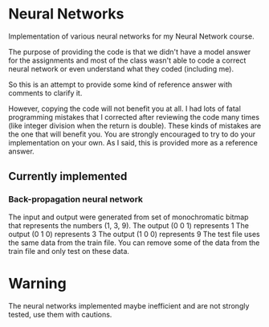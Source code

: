 # Neural Networks
Implementation of various neural networks for my Neural Network course.

The purpose of providing the code is that we didn't have a model answer for the assignments and most of the class wasn't able to code a correct neural network or even understand what they coded (including me).

So this is an attempt to provide some kind of reference answer with comments to clarify it.

However, copying the code will not benefit you at all. I had lots of fatal programming mistakes that I corrected after reviewing the code many times (like integer division when the return is double). These kinds of mistakes are the one that will benefit you.
You are strongly encouraged to try to do your implementation on your own. As I said, this is provided more as a reference answer.

## Currently implemented
### Back-propagation neural network
The input and output were generated from set of monochromatic bitmap that represents the numbers (1, 3, 9). 
The output (0 0 1) represents 1
The output (0 1 0) represents 3
The output (1 0 0) represents 9
The test file uses the same data from the train file. You can remove some of the data from the train file and only test on these data.

# Warning
The neural networks implemented maybe inefficient and are not strongly tested, use them with cautions.
